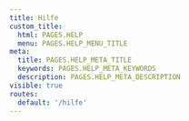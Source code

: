 ```yaml
---
title: Hilfe
custom_title:
  html: PAGES.HELP
  menu: PAGES.HELP_MENU_TITLE
meta:
  title: PAGES.HELP_META_TITLE
  keywords: PAGES.HELP_META_KEYWORDS
  description: PAGES.HELP_META_DESCRIPTION
visible: true
routes:
  default: '/hilfe'
---
```

